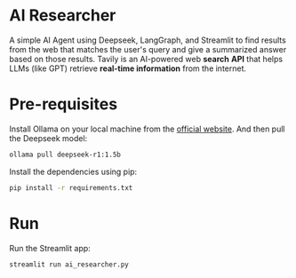 # AI Researcher
A simple AI Agent using Deepseek, LangGraph, and Streamlit to find results from the web that matches the user's query and give a summarized answer based on those results.
Tavily is an AI-powered web **search** **API** that helps LLMs (like GPT) retrieve **real-time information** from the internet.

# Pre-requisites
Install Ollama on your local machine from the [official website](https://ollama.com/). And then pull the Deepseek model:

```bash
ollama pull deepseek-r1:1.5b
```

Install the dependencies using pip:

```bash
pip install -r requirements.txt
```

# Run
Run the Streamlit app:

```bash
streamlit run ai_researcher.py
```

